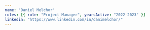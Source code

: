 ```yaml
---
name: "Daniel Melchor"
roles: [{ role: "Project Manager", yearsActive: "2022-2023" }]
linkedin: "https://www.linkedin.com/in/danimelchor/"
---
```

